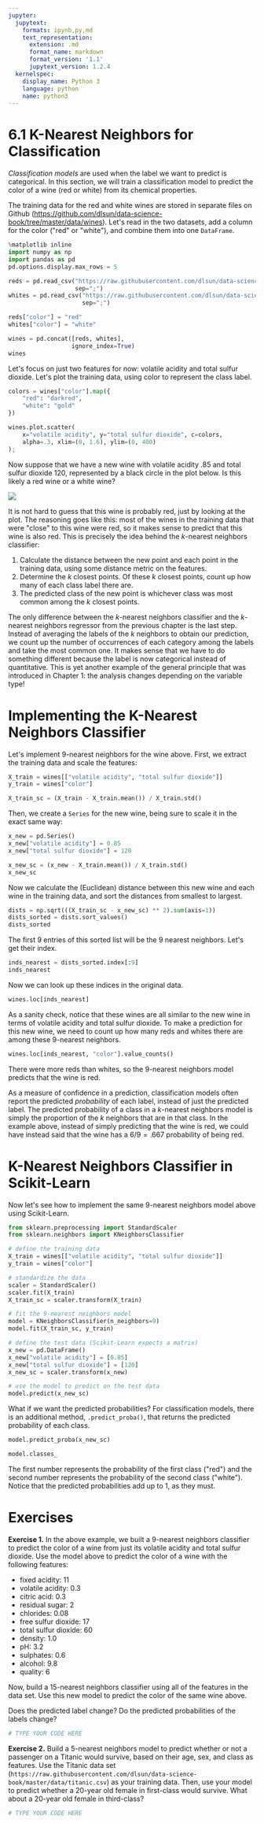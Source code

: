 ```yaml
---
jupyter:
  jupytext:
    formats: ipynb,py,md
    text_representation:
      extension: .md
      format_name: markdown
      format_version: '1.1'
      jupytext_version: 1.2.4
  kernelspec:
    display_name: Python 3
    language: python
    name: python3
---
```


# 6.1 K-Nearest Neighbors for Classification

_Classification models_ are used when the label we want to predict is categorical. In this section, we will train a classification model to predict the color of a wine (red or white) from its chemical properties. 

The training data for the red and white wines are stored in separate files on Github (https://github.com/dlsun/data-science-book/tree/master/data/wines). Let's read in the two datasets, add a column for the color ("red" or "white"), and combine them into one `DataFrame`.

```python
%matplotlib inline
import numpy as np
import pandas as pd
pd.options.display.max_rows = 5

reds = pd.read_csv("https://raw.githubusercontent.com/dlsun/data-science-book/master/data/wines/reds.csv",
                   sep=";")
whites = pd.read_csv("https://raw.githubusercontent.com/dlsun/data-science-book/master/data/wines/whites.csv", 
                     sep=";")

reds["color"] = "red"
whites["color"] = "white"

wines = pd.concat([reds, whites], 
                  ignore_index=True)
wines
```

Let's focus on just two features for now: volatile acidity and total sulfur dioxide. Let's plot the training data, using color to represent the class label.

```python
colors = wines["color"].map({
    "red": "darkred",
    "white": "gold"
})

wines.plot.scatter(
    x="volatile acidity", y="total sulfur dioxide", c=colors, 
    alpha=.3, xlim=(0, 1.6), ylim=(0, 400)
);
```

Now suppose that we have a new wine with volatile acidity .85 and total sulfur dioxide 120, represented by a black circle in the plot below. Is this likely a red wine or a white wine?

![](classification.png)

It is not hard to guess that this wine is probably red, just by looking at the plot. The reasoning goes like this: most of the wines in the training data that were "close" to this wine were red, so it makes sense to predict that this wine is also red. This is precisely the idea behind the $k$-nearest neighbors classifier:

1. Calculate the distance between the new point and each point in the training data, using some distance metric on the features.
2. Determine the $k$ closest points. Of these $k$ closest points, count up how many of each class label there are.
3. The predicted class of the new point is whichever class was most common among the $k$ closest points.

The only difference between the $k$-nearest neighbors classifier and the $k$-nearest neighbors regressor from the previous chapter is the last step. Instead of averaging the labels of the $k$ neighbors to obtain our prediction, we count up the number of occurrences of each category among the labels and take the most common one. It makes sense that we have to do something different because the label is now categorical instead of quantitative. This is yet another example of the general principle that was introduced in Chapter 1: the analysis changes depending on the variable type!


# Implementing the K-Nearest Neighbors Classifier

Let's implement $9$-nearest neighbors for the wine above. First, we extract the training data and scale the features:

```python
X_train = wines[["volatile acidity", "total sulfur dioxide"]]
y_train = wines["color"]

X_train_sc = (X_train - X_train.mean()) / X_train.std()
```

Then, we create a `Series` for the new wine, being sure to scale it in the exact same way:

```python
x_new = pd.Series()
x_new["volatile acidity"] = 0.85
x_new["total sulfur dioxide"] = 120

x_new_sc = (x_new - X_train.mean()) / X_train.std()
x_new_sc
```

Now we calculate the (Euclidean) distance between this new wine and each wine in the training data, and sort the distances from smallest to largest.

```python
dists = np.sqrt(((X_train_sc - x_new_sc) ** 2).sum(axis=1))
dists_sorted = dists.sort_values()
dists_sorted
```

The first 9 entries of this sorted list will be the 9 nearest neighbors. Let's get their index.

```python
inds_nearest = dists_sorted.index[:9]
inds_nearest
```

Now we can look up these indices in the original data.

```python
wines.loc[inds_nearest]
```

As a sanity check, notice that these wines are all similar to the new wine in terms of volatile acidity and total sulfur dioxide. To make a prediction for this new wine, we need to count up how many reds and whites there are among these 9-nearest neighbors.

```python
wines.loc[inds_nearest, "color"].value_counts()
```

There were more reds than whites, so the 9-nearest neighbors model predicts that the wine is red.

As a measure of confidence in a prediction, classification models often report the predicted _probability_ of each label, instead of just the predicted label. The predicted probability of a class in a $k$-nearest neighbors model is simply the proportion of the $k$ neighbors that are in that class. In the example above, instead of simply predicting that the wine is red, we could have instead said that the wine has a $6/9 = .667$ probability of being red.


# K-Nearest Neighbors Classifier in Scikit-Learn

Now let's see how to implement the same $9$-nearest neighbors model above using Scikit-Learn.

```python
from sklearn.preprocessing import StandardScaler
from sklearn.neighbors import KNeighborsClassifier

# define the training data
X_train = wines[["volatile acidity", "total sulfur dioxide"]]
y_train = wines["color"]

# standardize the data
scaler = StandardScaler()
scaler.fit(X_train)
X_train_sc = scaler.transform(X_train)

# fit the 9-nearest neighbors model
model = KNeighborsClassifier(n_neighbors=9)
model.fit(X_train_sc, y_train)

# define the test data (Scikit-Learn expects a matrix)
x_new = pd.DataFrame()
x_new["volatile acidity"] = [0.85]
x_new["total sulfur dioxide"] = [120]
x_new_sc = scaler.transform(x_new)

# use the model to predict on the test data
model.predict(x_new_sc)
```

What if we want the predicted probabilities? For classification models, there is an additional method, `.predict_proba()`, that returns the predicted probability of each class.

```python
model.predict_proba(x_new_sc)
```

```python
model.classes_
```

The first number represents the probability of the first class ("red") and the second number represents the probability of the second class ("white"). Notice that the predicted probabilities add up to 1, as they must.


# Exercises


**Exercise 1.** In the above example, we built a 9-nearest neighbors classifier to predict the color of a wine from just its volatile acidity and total sulfur dioxide. Use the model above to predict the color of a wine with the following features:

- fixed acidity: 11
- volatile acidity: 0.3
- citric acid: 0.3
- residual sugar: 2
- chlorides: 0.08
- free sulfur dioxide: 17
- total sulfur dioxide: 60
- density: 1.0
- pH: 3.2
- sulphates: 0.6
- alcohol: 9.8
- quality: 6

Now, build a 15-nearest neighbors classifier using all of the features in the data set. Use this new model to predict the color of the same wine above.

Does the predicted label change? Do the predicted probabilities of the labels change?

```python
# TYPE YOUR CODE HERE
```

**Exercise 2.** Build a 5-nearest neighbors model to predict whether or not a passenger on a Titanic would survive, based on their age, sex, and class as features. Use the Titanic data set (`https://raw.githubusercontent.com/dlsun/data-science-book/master/data/titanic.csv`) as your training data. Then, use your model to predict whether a 20-year old female in first-class would survive. What about a 20-year old female in third-class?

```python
# TYPE YOUR CODE HERE
```
